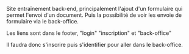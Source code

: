 Site entraînement back-end, principalement l'ajout d'un formulaire qui permet l'envoi d'un document. Puis la possibilité de voir les envoie de formulaire via le back-office. 

Les liens sont dans le footer, "login" "inscription" et "back-office"

Il faudra donc s'inscrire puis s'identifier pour aller dans le back-office.
